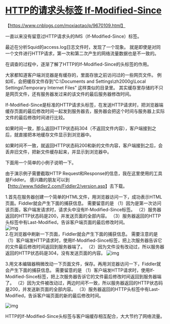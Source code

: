 # [HTTP的请求头标签 If-Modified-Since](https://www.cnblogs.com/moxiaotao/p/9670109.html)

【https://www.cnblogs.com/moxiaotao/p/9670109.html】

一直以来没有留意过HTTP请求头的IMS（If-Modified-Since）标签。

最近在分析Squid的access.log日志文件时，发现了一个现象。
就是即使是对同一个文件进行HTTP请求，第一次和第二次产生的网络流量数据也是不一致的。

在调查的过程中，逐渐了解了HTTP的If-Modified-Since的头标签的作用。

 

大家都知道客户端浏览器是有缓存的，里面存放之前访问过的一些网页文件。
例如IE，会把缓存文件存到“C:\Documents and Settings\zh2000g\Local Settings\Temporary Internet Files”
这样类似的目录里。
其实缓存里存储的不只是网页文件，还有服务器发过来的该文件的最后服务器修改时间。

If-Modified-Since是标准的HTTP请求头标签，在发送HTTP请求时，把浏览器端缓存页面的最后修改时间一起发到服务器去，服务器会把这个时间与服务器上实际文件的最后修改时间进行比较。

如果时间一致，那么返回HTTP状态码304（不返回文件内容），客户端接到之后，就直接把本地缓存文件显示到浏览器中。

如果时间不一致，就返回HTTP状态码200和新的文件内容，客户端接到之后，会丢弃旧文件，把新文件缓存起来，并显示到浏览器中。

 下面用一个简单的小例子说明一下。

由于演示例子需要截取HTTP Request和Response的信息，我在这里使用的工具是Fiddler。
感兴趣的朋友可以到【<http://www.fiddler2.com/Fiddler2/version.asp>】去下载。

 

1.首先在服务器创建一个简单的HTML文件，用浏览器访问一下，成功表示HTML页面。Fiddler就会产生下面的捕获信息。
  需要留意的是
  （1）因为是第一次访问该页面，客户端发请求时，请求头中没有If-Modified-Since标签。
  （2）服务器返回的HTTP状态码是200，并发送页面的全部内容。
  （3）服务器返回的HTTP头标签中有Last-Modified，告诉客户端页面的最后修改时间。  
![img](https://images.cnblogs.com/cnblogs_com/zh2000g/ims/1.JPG)  
2.在浏览器中刷新一下页面，Fiddler就会产生下面的捕获信息。
  需要注意的是
  （1）客户端发HTTP请求时，使用If-Modified-Since标签，把上次服务器告诉它的文件最后修改时间返回到服务器端了。
  （2）因为文件没有改动过，所以服务器返回的HTTP状态码是304，没有发送页面的内容。
![img](https://images.cnblogs.com/cnblogs_com/zh2000g/ims/2.JPG) 

 

3.用文本编辑器稍微改动一下页面文件，保存。再用浏览器访问一下，Fiddler就会产生下面的捕获信息。
需要留意的是
  （1）客户端发HTTP请求时，使用If-Modified-Since标签，把上次服务器告诉它的文件最后修改时间返回到服务器端了。
  （2）因为文件被改动过，两边时间不一致，所以服务器返回的HTTP状态码是200，并发送新页面的全部内容。
  （3）服务器返回的HTTP头标签中有Last-Modified，告诉客户端页面的新的最后修改时间。

![img](https://images.cnblogs.com/cnblogs_com/zh2000g/ims/3.JPG) 

 

HTTP的If-Modified-Since头标签与客户端缓存相互配合，大大节约了网络流量。